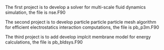 The first project is to develop a solver for multi-scale fluid dynamics simulation, the file is  nse.F90

The second project is to develop particle particle particle mesh algorithm for efficient electrostatics interaction computations, the file is pb_p3m.F90

The third project is to add develop implcit membrane model for energy calculations,  the file is pb_bldsys.F90
